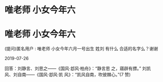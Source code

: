 # 唯老师 小女今年六

# 唯老师 小女今年六

(提问)匿名用户 : 唯老师 小女今年六月一号出生 姓刘 有什么 合适的名字么？谢谢

2019-07-26

回答：刘静言、刘思之——《国风·邶风·柏舟》：“静言思 之，寤辟有摽。” 刘凯风、刘自南——《国风·邶风·凯 风》：“凯风自南，吹彼棘心。”(7 赞)